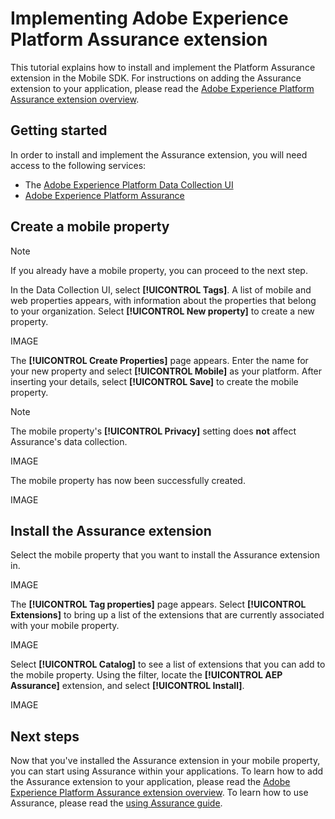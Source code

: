 # Implementing Adobe Experience Platform Assurance extension

This tutorial explains how to install and implement the Platform Assurance extension in the Mobile SDK. For instructions on adding the Assurance extension to your application, please read the [Adobe Experience Platform Assurance extension overview](https://developer.adobe.com/client-sdks/documentation/platform-assurance-sdk/#add-the-aep-assurance-extension-to-your-app).

## Getting started

In order to install and implement the Assurance extension, you will need access to the following services:

- The [Adobe Experience Platform Data Collection UI](https://experience.adobe.com/#/data-collection/)
- [Adobe Experience Platform Assurance](https://experience.adobe.com/assurance)

## Create a mobile property

>[!NOTE]
>
>If you already have a mobile property, you can proceed to the next step.

In the Data Collection UI, select **[!UICONTROL Tags]**. A list of mobile and web properties appears, with information about the properties that belong to your organization. Select **[!UICONTROL New property]** to create a new property.

IMAGE

The **[!UICONTROL Create Properties]** page appears. Enter the name for your new property and select **[!UICONTROL Mobile]** as your platform. After inserting your details, select **[!UICONTROL Save]** to create the mobile property.

>[!NOTE]
>
>The mobile property's **[!UICONTROL Privacy]** setting does **not** affect Assurance's data collection.

IMAGE

The mobile property has now been successfully created.

IMAGE

## Install the Assurance extension

Select the mobile property that you want to install the Assurance extension in. 

IMAGE

The **[!UICONTROL Tag properties]** page appears. Select **[!UICONTROL Extensions]** to bring up a list of the extensions that are currently associated with your mobile property.

IMAGE

Select **[!UICONTROL Catalog]** to see a list of extensions that you can add to the mobile property. Using the filter, locate the **[!UICONTROL AEP Assurance]** extension, and select **[!UICONTROL Install]**.

IMAGE

## Next steps

Now that you've installed the Assurance extension in your mobile property, you can start using Assurance within your applications. To learn how to add the Assurance extension to your application, please read the [Adobe Experience Platform Assurance extension overview](https://developer.adobe.com/client-sdks/documentation/platform-assurance-sdk/#add-the-aep-assurance-extension-to-your-app). To learn how to use Assurance, please read the [using Assurance guide](./using-assurance.md).
